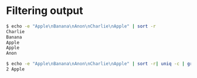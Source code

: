 # Filtering output

```bash
$ echo -e "Apple\nBanana\nAnon\nCharlie\nApple" | sort -r
Charlie
Banana
Apple
Apple
Anon
```

```bash
$ echo -e "Apple\nBanana\nAnon\nCharlie\nApple" | sort -r| uniq -c | grep Apple
2 Apple
```